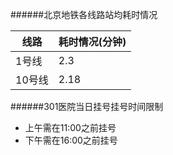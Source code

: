 ######北京地铁各线路站均耗时情况

| 线路 |耗时情况(分钟)|
|------|--------------|
| 1号线|     2.3      |
|10号线|     2.18     |

######301医院当日挂号挂号时间限制

- 上午需在11:00之前挂号
- 下午需在16:00之前挂号
